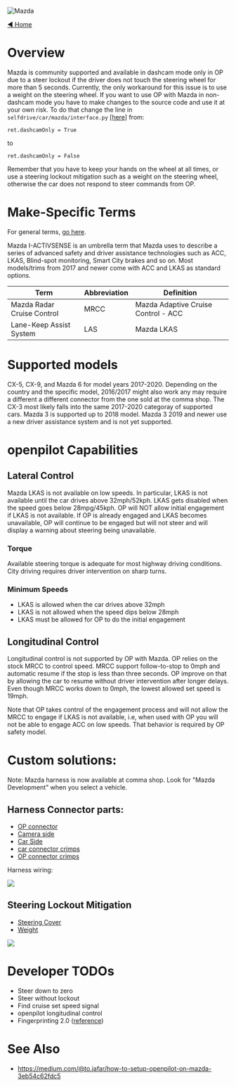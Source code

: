 ![Mazda](https://user-images.githubusercontent.com/37757984/82703104-287b1000-9c28-11ea-989e-6d9e691dd60f.png)

[◄ Home](https://github.com/commaai/openpilot/wiki)

# Overview

Mazda is community supported and available in dashcam mode only in OP due to a steer lockout if the driver does not touch the steering wheel for more than 5 seconds. Currently, the only workaround for this issue is to use a weight on the steering wheel. If you want to use OP with Mazda in non-dashcam mode you have to make changes to the source code and use it at your own risk. To do that change the line in `selfdrive/car/mazda/interface.py` [[here]](https://github.com/commaai/openpilot/blob/master/selfdrive/car/mazda/interface.py#L24)
from:
```
ret.dashcamOnly = True
```
to 
```
ret.dashcamOnly = False
```

Remember that you have to keep your hands on the wheel at all times, or use a steering lockout mitigation such as a weight on the steering wheel, otherwise the car does not respond to steer commands from OP.

# Make-Specific Terms

For general terms, [go here](https://github.com/commaai/openpilot/wiki/General-Terms).

Mazda I-ACTIVSENSE is an umbrella term that Mazda uses to describe a series of advanced safety and driver assistance technologies such as ACC, LKAS, Blind-spot monitoring, Smart City brakes and so on. Most models/trims from 2017 and newer come with ACC and LKAS as standard options. 

Term | Abbreviation | Definition
--- | --- | ---
Mazda Radar Cruise Control  | MRCC | Mazda Adaptive Cruise Control - ACC
Lane-Keep Assist System | LAS | Mazda LKAS

# Supported models
CX-5, CX-9, and Mazda 6 for model years 2017-2020. Depending on the country and the specific model, 2016/2017 might also work any may require a different a different connector from the one sold at the comma shop. The CX-3 most likely falls into the same 2017-2020 categoray of supported cars. Mazda 3 is supported up to 2018 model. Mazda 3 2019 and newer use a new driver assistance system and is not yet supported. 

# openpilot Capabilities

## Lateral Control

Mazda LKAS is not available on low speeds. In particular, LKAS is not available until the car drives above 32mph/52kph. LKAS gets disabled when the speed goes below 28mpg/45kph. OP will NOT allow initial engagement if LKAS is not available. If OP is already engaged and LKAS becomes unavailable, OP will continue to be engaged but will not steer and will display a warning about steering being unavailable. 

### Torque
Available steering torque is adequate for most highway driving conditions. City driving requires driver intervention on sharp turns. 

### Minimum Speeds

* LKAS is allowed when the car drives above 32mph
* LKAS is not allowed when the speed dips below 28mph
* LKAS must be allowed for OP to do the initial engagement

## Longitudinal Control

Longitudinal control is not supported by OP with Mazda. OP relies on the stock MRCC to control speed. MRCC support follow-to-stop to 0mph and automatic resume if the stop is less than three seconds. OP improve on that by allowing the car to resume without driver intervention after longer delays. Even though MRCC works down to 0mph, the lowest allowed set speed is 19mph. 

Note that OP takes control of the engagement process and will not allow the MRCC to engage if LKAS is not available, i.e, when used with OP you will not be able to engage ACC on low speeds. That behavior is required by OP safety model.

# Custom solutions:
Note: Mazda harness is now available at comma shop. Look for "Mazda Development" when you select a vehicle. 
## Harness Connector parts:
* [OP connector](https://www.digikey.com/product-detail/en/molex/5016462600/WM6066-ND/1787767)
* [Camera side](https://www.digikey.com/product-detail/en/molex/0348240124/WM10324-ND/4504597)
* [Car Side](https://www.digikey.com/product-detail/en/molex/0348250124/WM10326-ND/4504599)
* [car connector crimps](https://www.digikey.com/product-detail/en/molex/5600230421/WM8745CT-ND/3178491)
* [OP connector crimps](https://www.digikey.com/product-detail/en/molex/5016471000/WM6057CT-ND/1787797)

Harness wiring:

  ![](https://media.discordapp.net/attachments/533836721541087242/669598201438928937/mazda-connector.png)

## Steering Lockout Mitigation
* [Steering Cover](https://www.amazon.com/gp/product/B07465843H/)
* [Weight](https://www.amazon.com/gp/product/B071WP8HGP/)

![](https://media.discordapp.net/attachments/533836721541087242/715957164098715718/steering_wheel_cover_weights.png)

# Developer TODOs 
* Steer down to zero
* Steer without lockout
* Find cruise set speed signal
* openpilot longitudinal control
* Fingerprinting 2.0 ([reference](https://github.com/commaai/openpilot/pull/1540))

# See Also

* https://medium.com/@to.jafar/how-to-setup-openpilot-on-mazda-3eb54c62fdc5

